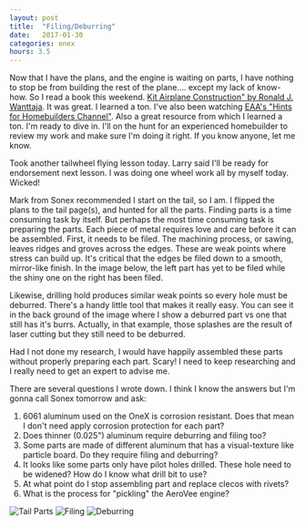 ```yaml
---
layout: post
title:  "Filing/Deburring"
date:   2017-01-30 
categories: onex
hours: 3.5
---
```


Now that I have the plans, and the engine is waiting on parts, I have nothing to stop be from building the rest of the plane.... except my lack of know-how.  So I read a book this weekend.  [Kit Airplane Construction" by Ronald J. Wanttaja](https://www.amazon.com/Kit-Airplane-Construction-Ron-Wanttaja/dp/0071459731).  It was great.  I learned a ton.  I've also been watching [EAA's "Hints for Homebuilders Channel"](http://www.eaavideo.org/channel.aspx?ch=ch_hints).  Also a great resource from which I learned a ton.  I'm ready to dive in.  I'll on the hunt for an experienced homebuilder to review my work and make sure I'm doing it right.  If you know anyone, let me know.

Took another tailwheel flying lesson today.  Larry said I'll be ready for endorsement next lesson.  I was doing one wheel work all by myself today.  Wicked!

Mark from Sonex recommended I start on the tail, so I am.  I flipped the plans to the tail page(s), and hunted for all the parts.  Finding parts is a time consuming task by itself.  But perhaps the most time consuming task is preparing the parts.  Each piece of metal requires love and care before it can be assembled.  First, it needs to be filed.  The machining process, or sawing, leaves ridges and groves across the edges.  These are weak points where stress can build up.  It's critical that the edges be filed down to a smooth, mirror-like finish.  In the image below, the left part has yet to be filed while the shiny one on the right has been filed. 

Likewise, drilling hold produces similar weak points so every hole must be deburred.  There's a handy little tool that makes it really easy.  You can see it in the back ground of the image where I show a deburred part vs one that still has it's burrs.  Actually, in that example, those splashes are the result of laser cutting but they still need to be deburred.

Had I not done my research, I would have happily assembled these parts without properly preparing each part.  Scary!  I need to keep researching and I really need to get an expert to advise me.  

There are several questions I wrote down.  I think I know the answers but I'm gonna call Sonex tomorrow and ask:
 
1. 6061 aluminum used on the OneX is corrosion resistant.  Does that mean I don't need apply corrosion protection for each part?
2. Does  thinner (0.025") aluminum require deburring and filing too?
3. Some parts are made of different aluminum that has a visual-texture like particle board.  Do they require filing and deburring?
4. It looks like some parts only have pilot holes drilled.  These hole need to be widened?  How do I know what drill bit to use?
5. At what point do I stop assembling part and replace clecos with rivets?
6. What is the process for "pickling" the AeroVee engine?

![Tail Parts](/onex/img/2017-01-30/1.jpg)
![Filing](/onex/img/2017-01-30/2.jpg)
![Deburring](/onex/img/2017-01-30/3.jpg)
